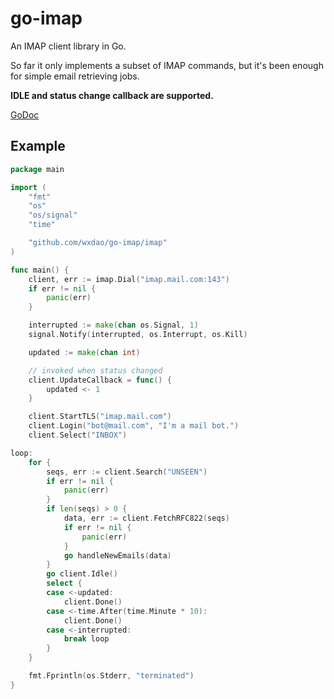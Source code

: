 # go-imap

An IMAP client library in Go.

So far it only implements a subset of IMAP commands, but it's been enough for simple email retrieving jobs.

**IDLE and status change callback are supported.**

[GoDoc](https://godoc.org/github.com/wxdao/go-imap/imap)

## Example

```go
package main

import (
	"fmt"
	"os"
	"os/signal"
	"time"

	"github.com/wxdao/go-imap/imap"
)

func main() {
	client, err := imap.Dial("imap.mail.com:143")
	if err != nil {
		panic(err)
	}

	interrupted := make(chan os.Signal, 1)
	signal.Notify(interrupted, os.Interrupt, os.Kill)

	updated := make(chan int)

  	// invoked when status changed
	client.UpdateCallback = func() {
		updated <- 1
	}

	client.StartTLS("imap.mail.com")
	client.Login("bot@mail.com", "I'm a mail bot.")
	client.Select("INBOX")

loop:
	for {
		seqs, err := client.Search("UNSEEN")
		if err != nil {
			panic(err)
		}
		if len(seqs) > 0 {
			data, err := client.FetchRFC822(seqs)
			if err != nil {
				panic(err)
			}
			go handleNewEmails(data)
		}
		go client.Idle()
		select {
		case <-updated:
			client.Done()
		case <-time.After(time.Minute * 10):
			client.Done()
		case <-interrupted:
			break loop
		}
	}

	fmt.Fprintln(os.Stderr, "terminated")
}


```

